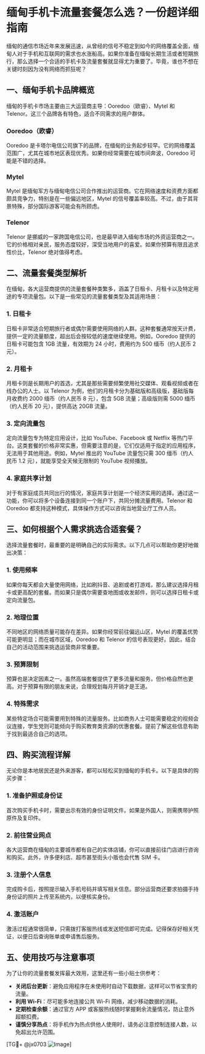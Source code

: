 # 缅甸手机卡流量套餐怎么选？一份超详细指南

缅甸的通信市场近年来发展迅速，从曾经的信号不稳定到如今的网络覆盖全面，缅甸人对于手机和互联网的需求也水涨船高。如果你准备在缅甸长期生活或者短期旅行，那么选择一个合适的手机卡及流量套餐就显得尤为重要了。毕竟，谁也不想在关键时刻因为没有网络而抓狂呢？

## 一、缅甸手机卡品牌概览

缅甸的手机卡市场主要由三大运营商主导：Ooredoo（欧睿）、Mytel 和 Telenor。这三个品牌各有特色，适合不同需求的用户群体。

### Ooredoo（欧睿）
Ooredoo 是卡塔尔电信公司旗下的品牌，在缅甸的业务起步较早。它的网络覆盖范围广，尤其在城市地区表现优秀。如果你经常需要在城市间奔波，Ooredoo 可能是不错的选择。

### Mytel
Mytel 是缅甸军方与缅甸电信公司合作推出的运营商。它在网络速度和资费方面都颇具竞争力，特别是在一些偏远地区，Mytel 的信号覆盖率较高。不过，由于其背景特殊，部分国际游客可能会有所顾虑。

### Telenor
Telenor 是挪威的一家跨国电信公司，也是最早进入缅甸市场的外资运营商之一。它的价格相对亲民，服务态度较好，深受当地用户的喜爱。如果你预算有限且追求性价比，Telenor 绝对值得考虑。

## 二、流量套餐类型解析

在缅甸，各大运营商提供的流量套餐种类繁多，涵盖了日租卡、月租卡以及特定用途的专项流量包。以下是一些常见的流量套餐类型及其适用场景：

### 1. 日租卡
日租卡非常适合短期旅行者或偶尔需要使用网络的人群。这种套餐通常按天计费，提供一定的流量额度，超出后会按较低的速度继续使用。例如，Ooredoo 提供的日租卡可能包含 1GB 流量，有效期为 24 小时，费用约为 500 缅币（约人民币 2 元）。

### 2. 月租卡
月租卡则是长期用户的首选，尤其是那些需要频繁使用社交媒体、观看视频或者在线办公的人士。以 Telenor 为例，他们的月租卡分为基础版和高级版，基础版每月收费约 2000 缅币（约人民币 8 元），包含 5GB 流量；高级版则需 5000 缅币（约人民币 20 元），提供高达 20GB 流量。

### 3. 定向流量包
定向流量包专为特定应用设计，比如 YouTube、Facebook 或 Netflix 等热门平台。这类套餐的价格非常实惠，但需要注意的是，它们仅适用于指定的应用程序，无法用于其他用途。例如，Mytel 推出的 YouTube 流量包只需 300 缅币（约人民币 1.2 元），就能享受全天候无限制的 YouTube 视频播放。

### 4. 家庭共享计划
对于有家庭成员共同出行的情况，家庭共享计划是一个经济实用的选择。通过这一功能，你可以将多个设备连接到同一个账户下，共同分摊流量费用。Telenor 和 Ooredoo 都支持这种模式，具体操作方式可以咨询当地营业厅工作人员。

## 三、如何根据个人需求挑选合适套餐？

选择流量套餐时，最重要的是明确自己的实际需求。以下几点可以帮助你更好地做出决策：

### 1. 使用频率
如果你每天都会大量使用网络，比如刷抖音、追剧或者打游戏，那么建议选择月租卡或更高配的套餐。而如果只是偶尔需要查地图或收发邮件，则可以选择日租卡或定向流量包。

### 2. 地理位置
不同地区的网络质量可能存在差异。如果你经常前往偏远山区，Mytel 的覆盖优势可能更明显；而在城市区域，Ooredoo 和 Telenor 的信号表现更好。因此，结合自己的活动范围来挑选运营商非常重要。

### 3. 预算限制
预算也是决定因素之一。虽然高端套餐提供了更多流量和服务，但价格自然也更高。对于预算有限的朋友来说，合理规划每月开销才是王道。

### 4. 特殊需求
某些特定场合可能需要用到特殊的流量服务。比如商务人士可能需要稳定的视频会议连接，学生党则可能倾向于购买教育类资源的优惠套餐。提前了解这些信息有助于找到最适合自己的选项。

## 四、购买流程详解

无论你是本地居民还是外来游客，都可以轻松买到缅甸的手机卡。以下是具体的购买步骤：

### 1. 准备护照或身份证
首次购买手机卡时，需要出示有效的身份证明文件。如果是外国人，则需携带护照原件及复印件。

### 2. 前往营业网点
各大运营商在缅甸的主要城市都有自己的实体店铺，你可以直接前往门店进行咨询和购买。此外，许多便利店、超市甚至街头小贩也会代售 SIM 卡。

### 3. 注册个人信息
完成购卡后，按照提示输入手机号码并填写相关信息。部分运营商还要求拍摄手持身份证的照片上传至系统内，以便核实身份。

### 4. 激活账户
激活过程通常很简单，只需拨打客服热线或发送短信即可完成。记得保存好相关凭证，以便日后查询账单或申请售后服务。

## 五、使用技巧与注意事项

为了让你的流量套餐发挥最大效用，这里还有一些小贴士供参考：

- **关闭后台更新**：避免应用程序在未使用时自动下载数据，这样可以节省宝贵的流量。
- **利用 Wi-Fi**：尽可能多地连接公共 Wi-Fi 网络，减少移动数据的消耗。
- **定期检查余额**：通过官方 APP 或客服热线随时掌握剩余流量情况，防止意外超额扣费。
- **谨慎分享热点**：将手机作为热点供他人使用时，请务必注意控制连接人数，以免超出允许范围。

[TG💪+ @jx0703 ![Image](https://github.com/user-attachments/assets/dbca1d08-cadb-493c-b0ec-ad6f7a83f270)]